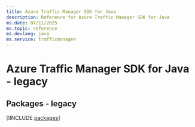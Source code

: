 ```yaml
---
title: Azure Traffic Manager SDK for Java
description: Reference for Azure Traffic Manager SDK for Java
ms.date: 07/11/2025
ms.topic: reference
ms.devlang: java
ms.service: trafficmanager
---
```

# Azure Traffic Manager SDK for Java - legacy
## Packages - legacy
[!INCLUDE [packages](traffic-manager-index.md)]